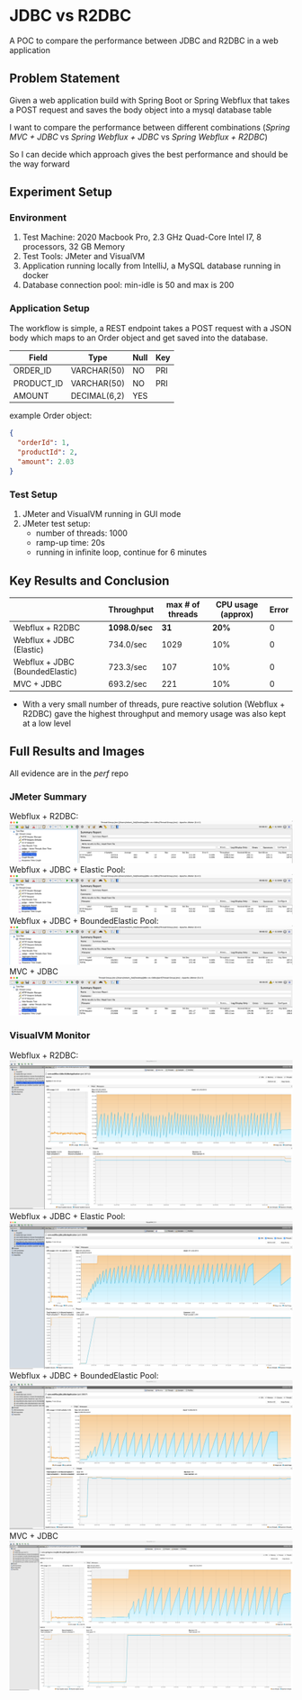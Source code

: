 # JDBC vs R2DBC

A POC to compare the performance between JDBC and R2DBC in a web application

## Problem Statement

Given a web application build with Spring Boot or Spring Webflux that takes a POST request and saves the body 
object into a mysql database table

I want to compare the performance between different combinations (*Spring MVC + JDBC* vs *Spring Webflux + JDBC* vs 
*Spring Webflux + R2DBC*)

So I can decide which approach gives the best performance and should be the way forward

## Experiment Setup

### Environment

1. Test Machine: 2020 Macbook Pro, 2.3 GHz Quad-Core Intel I7, 8 processors, 32 GB Memory
2. Test Tools: JMeter and VisualVM
3. Application running locally from IntelliJ, a MySQL database running in docker
4. Database connection pool: min-idle is 50 and max is 200

### Application Setup

The workflow is simple, a REST endpoint takes a POST request with a JSON body which maps to an Order object and get
saved into the database.

|Field      |Type           |Null|Key|
|-----------|---------------|----|---|
|ORDER_ID   |VARCHAR(50)    |NO  |PRI|
|PRODUCT_ID |VARCHAR(50)    |NO  |PRI|
|AMOUNT     |DECIMAL(6,2)   |YES |   |

example Order object:

```json
{
  "orderId": 1,
  "productId": 2,
  "amount": 2.03
}
```
### Test Setup

1. JMeter and VisualVM running in GUI mode
2. JMeter test setup:
    * number of threads: 1000
    * ramp-up time: 20s
    * running in infinite loop, continue for 6 minutes

## Key Results and Conclusion

|                               | Throughput     | max # of threads| CPU usage (approx)| Error |
|-------------------------------|----------------|-----------------|-------------------|-------|
| Webflux + R2DBC                | **1098.0/sec** | **31**          | **20%**           | 0     |
| Webflux + JDBC (Elastic)       | 734.0/sec      | 1029            | 10%               | 0     |
| Webflux + JDBC (BoundedElastic)| 723.3/sec      | 107             | 10%               | 0     |
| MVC + JDBC                    | 693.2/sec      | 221             | 10%               | 0     | 

* With a very small number of threads, pure reactive solution (Webflux + R2DBC) gave the highest throughput and 
  memory usage was also kept at a low level

## Full Results and Images
All evidence are in the *perf* repo
### JMeter Summary
Webflux + R2DBC:
![webflux + r2dbc](./perf/r2dbc/jmeter-result.png)
 Webflux + JDBC + Elastic Pool:
![webflux + jdbc + elastic pool](./perf/jdbc+elastic/jmeter-result.png)
Webflux + JDBC + BoundedElastic Pool:
![webflux + jdbc + bounded elastic pool](./perf/jdbc+bounded-elastic/jmeter-result.png)
MVC + JDBC
![mvc + jdbc](./perf/mvc-jdbc/jmeter-result.png)

### VisualVM Monitor
Webflux + R2DBC:
![r2dbc](./perf/r2dbc/visualvm-monitor.png)
Webflux + JDBC + Elastic Pool:
![jdbc + elastic pool](./perf/jdbc+elastic/visualvm-monitor.png)
Webflux + JDBC + BoundedElastic Pool:
![jdbc + bounded elastic pool](./perf/jdbc+bounded-elastic/visualvm-monitor.png)
MVC + JDBC
![mvc + jdbc](./perf/mvc-jdbc/visualvm-monitor.png)
